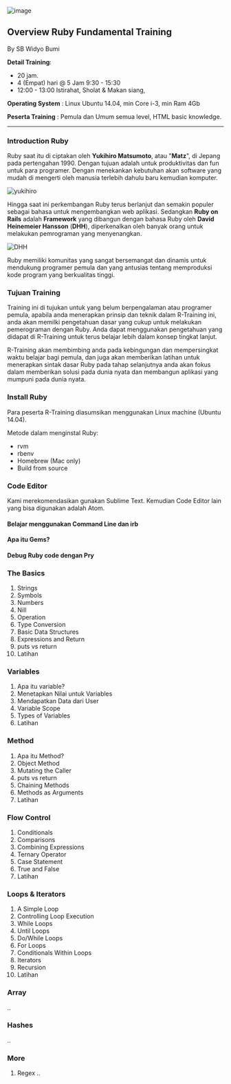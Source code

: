 ![image](http://res.cloudinary.com/medioxtra/image/upload/c_scale,h_360,w_700/v1493570591/hqdefault_uuru08.jpg)

## Overview Ruby Fundamental Training

By SB Widyo Bumi

**Detail Training**:

+ 20 jam. 
+ 4 (Empat) hari @ 5 Jam 9:30 - 15:30
+ 12:00 - 13:00 Istirahat, Sholat & Makan siang, 

**Operating System** : Linux Ubuntu 14.04, min Core i-3, min Ram 4Gb

**Peserta Training** : Pemula dan Umum semua level, HTML basic knowledge.

---

### Introduction Ruby

Ruby saat itu di ciptakan oleh **Yukihiro Matsumoto**, atau "**Matz**", di Jepang pada pertengahan 1990. Dengan tujuan adalah untuk produktivitas dan fun untuk para programer. Dengan menekankan kebutuhan akan software yang mudah di mengerti oleh manusia terlebih dahulu baru kemudian komputer.

![yukihiro](http://res.cloudinary.com/medioxtra/image/upload/v1493570911/yukihiro-matsumoto_uj3nv9.jpg) 

Hingga saat ini perkembangan Ruby terus berlanjut dan semakin populer sebagai bahasa untuk mengembangkan web aplikasi. Sedangkan **Ruby on Rails** adalah **Framework** yang dibangun dengan bahasa Ruby oleh **David Heinemeier Hansson** (**DHH**), diperkenalkan oleh banyak orang untuk melakukan pemrograman yang menyenangkan.

![DHH](http://res.cloudinary.com/medioxtra/image/upload/c_scale,h_168,w_168/v1493571137/DHH_b9mdam.jpg)

Ruby memiliki komunitas yang sangat bersemangat dan dinamis untuk mendukung programer pemula dan yang antusias tentang memproduksi kode program yang berkualitas tinggi.

### Tujuan Training

Training ini di tujukan untuk yang belum berpengalaman atau programer pemula, apabila anda menerapkan prinsip dan teknik dalam R-Training ini, anda akan memilki pengetahuan dasar yang cukup untuk melakukan pemerograman dengan Ruby. Anda dapat menggunakan pengetahuan yang didapat di R-Training untuk terus belajar lebih dalam konsep tingkat lanjut. 

R-Training akan membimbing anda pada kebingungan dan mempersingkat waktu belajar bagi pemula, dan juga akan memberikan latihan untuk menerapkan sintak dasar Ruby pada tahap selanjutnya anda akan fokus dalam memberikan solusi pada dunia nyata dan membangun aplikasi yang mumpuni pada dunia nyata.

### Install Ruby

Para peserta R-Training diasumsikan menggunakan Linux machine (Ubuntu 14.04).

Metode dalam menginstal Ruby:

+ rvm
+ rbenv
+ Homebrew (Mac only)
+ Build from source

### Code Editor

Kami merekomendasikan gunakan Sublime Text. Kemudian Code Editor lain yang bisa digunakan adalah Atom.

#### Belajar menggunakan Command Line dan irb

#### Apa itu Gems?

#### Debug Ruby code dengan Pry

### The Basics

1. Strings
2. Symbols
3. Numbers
4. Nill
5. Operation
6. Type Conversion
7. Basic Data Structures
8. Expressions and Return
9. puts vs return
10. Latihan

### Variables

1. Apa itu variable?
2. Menetapkan Nilai untuk Variables
3. Mendapatkan Data dari User
4. Variable Scope
5. Types of Variables
6. Latihan

### Method

1. Apa itu Method?
2. Object Method
3. Mutating the Caller
4. puts vs return
5. Chaining Methods
6. Methods as Arguments
7. Latihan

### Flow Control

1. Conditionals
2. Comparisons
3. Combining Expressions
4. Ternary Operator
5. Case Statement
6. True and False
7. Latihan

### Loops & Iterators

1. A Simple Loop
2. Controlling Loop Execution
3. While Loops
4. Until Loops
5. Do/While Loops
6. For Loops
7. Conditionals Within Loops
8. Iterators
9. Recursion
10. Latihan

### Array

..

### Hashes

..

### More

1. Regex
..



